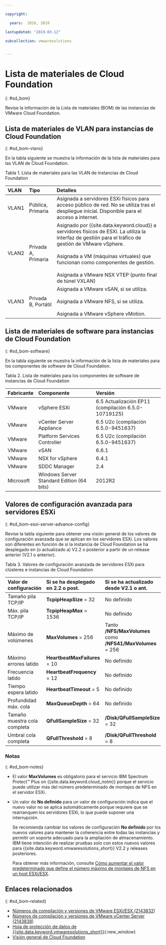 ```yaml
---

copyright:

  years:  2016, 2019

lastupdated: "2019-03-12"

subcollection: vmwaresolutions


---
```


# Lista de materiales de Cloud Foundation
{: #sd_bom}

Revise la información de la Lista de materiales (BOM) de las instancias de VMware Cloud Foundation.

## Lista de materiales de VLAN para instancias de Cloud Foundation
{: #sd_bom-vlans}

En la tabla siguiente se muestra la información de la lista de materiales para las VLAN de Cloud Foundation.

Tabla 1. Lista de materiales para las VLAN de instancias de Cloud Foundation

| VLAN      | Tipo      | Detalles      |
|:----------|:----------|:-------------|
| VLAN1     | Pública, Primaria | Asignada a servidores ESXi físicos para acceso público de red. No se utiliza tras el despliegue inicial. Disponible para el acceso a internet. |
| VLAN2     | Privada A, Primaria | Asignado por {{site.data.keyword.cloud}} a servidores físicos de ESXi. La utiliza la interfaz de gestión para el tráfico de gestión de VMware vSphere.<br><br>Asignada a VM (máquinas virtuales) que funcionan como componentes de gestión.<br><br>Asignada a VMware NSX VTEP (punto final de túnel VXLAN) |
| VLAN3     | Privada B, Portátil | Asignada a VMware vSAN, si se utiliza.<br><br>Asignada a VMware NFS, si se utiliza.<br><br>Asignada a VMware vSphere vMotion. |

## Lista de materiales de software para instancias de Cloud Foundation
{: #sd_bom-software}

En la tabla siguiente se muestra la información de la lista de materiales para los componentes de software de Cloud Foundation.

Tabla 2. Lista de materiales para los componentes de software de instancias de Cloud Foundation

| Fabricante | Componente                                | Versión      |
|:-------------|:-----------------------------------------|:-------------|
| VMware       | vSphere ESXi                             | 6.5 Actualización EP11 (compilación 6.5.0-10719125) |
| VMware       | vCenter Server Appliance                 | 6.5 U2c (compilación 6.5.0-9451637) |
| VMware       | Platform Services Controller             | 6.5 U2c (compilación 6.5.0-9451637) |
| VMware       | vSAN                                     | 6.6.1        |
| VMware       | NSX for vSphere                          | 6.4.1        |
| VMware       | SDDC Manager                             | 2.4          |
| Microsoft    | Windows Server Standard Edition (64 bits) | 2012R2       |

## Valores de configuración avanzada para servidores ESXi
{: #sd_bom-esxi-server-advance-config}

Revise la tabla siguiente para obtener una visión general de los valores de configuración avanzada que se aplican en los servidores ESXi. Los valores son diferentes en función de si la instancia de Cloud Foundation se ha desplegado en (o actualizado a) V2.2 o posterior a partir de un release anterior (V2.1 o anterior).

Tabla 3. Valores de configuración avanzada de servidores ESXi para clústeres e instancias de Cloud Foundation

| Valor de configuración | Si se ha desplegado en 2.2 o post.  | Si se ha actualizado desde V2.1 o ant. |   
|:------------- |:------------- |:------------- |
| Tamaño pila TCP/IP | **TcpipHeapSize** = 32 | No definido |
| Máx. pila TCP/IP | **TcpipHeapMax** = 1536 | No definido |  
| Máximo de volúmenes | **MaxVolumes** = 256 | Tanto **/NFS/MaxVolumes** como **/NFS41/MaxVolumes** = 256 |  
| Máximo errores latido | **HeartbeatMaxFailures** = 10 | No definido |  
| Frecuencia latido | **HeartbeatFrequency** = 12 | No definido |  
| Tiempo espera latido | **HeartbeatTimeout** = 5 | No definido |
| Profundidad máx. cola | **MaxQueueDepth** = 64 | No definido |
| Tamaño muestra cola completa | **QFullSampleSize** = 32 | **/Disk/QFullSampleSize** = 32 |
| Umbral cola completa | **QFullThreshold** = 8 | **/Disk/QFullThreshold** = 8 |

### Notas
{: #sd_bom-notes}

* El valor **MaxVolumes** es obligatorio para el servicio IBM Spectrum Protect&trade; Plus on {{site.data.keyword.cloud_notm}} porque el servicio puede utilizar más del número predeterminado de montajes de NFS en el servidor ESXi.
* Un valor de **No definido** para un valor de configuración indica que el nuevo valor no se aplica automáticamente porque requiere que se rearranquen los servidores ESXi, lo que puede suponer una interrupción.

  Se recomienda cambiar los valores de configuración **No definido** por los nuevos valores para mantener la coherencia entre todas las instancias y permitir un soporte adecuado para la ampliación de almacenamiento. IBM tiene intención de realizar pruebas solo con estos nuevos valores para {{site.data.keyword.vmwaresolutions_short}} V2.2 y releases posteriores.

  Para obtener más información, consulte [Cómo aumentar el valor predeterminado que define el número máximo de montajes de NFS en un host ESXi/ESX](https://kb.vmware.com/s/article/2239).

## Enlaces relacionados
{: #sd_bom-related}

* [Números de compilación y versiones de VMware ESXi/ESX (2143832)](https://kb.vmware.com/s/article/2143832)
* [Números de compilación y versiones de VMware vCenter Server (2143838)](https://kb.vmware.com/s/article/2143838)
* [Hoja de protección de datos de {{site.data.keyword.vmwaresolutions_short}}](https://www.ibm.com/software/reports/compatibility/clarity-reports/report/html/softwareReqsForProduct?deliverableId=236C87407E7411E6BA51E79BE9476040){:new_window}
* [Visión general de Cloud Foundation](/docs/services/vmwaresolutions/sddc?topic=vmware-solutions-sd_cloudfoundationoverview)
